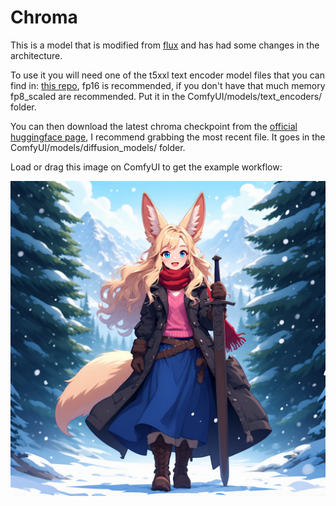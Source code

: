 # Chroma

This is a model that is modified from [flux](../flux/) and has had some changes in the architecture.

To use it you will need one of the t5xxl text encoder model files that you can find in: [this repo](https://huggingface.co/comfyanonymous/flux_text_encoders/tree/main), fp16 is recommended, if you don't have that much memory fp8_scaled are recommended. Put it in the ComfyUI/models/text_encoders/ folder.

You can then download the latest chroma checkpoint from the [official huggingface page](https://huggingface.co/lodestones/Chroma), I recommend grabbing the most recent file. It goes in the ComfyUI/models/diffusion_models/ folder.

Load or drag this image on ComfyUI to get the example workflow:

![Example](chroma_example.png)
